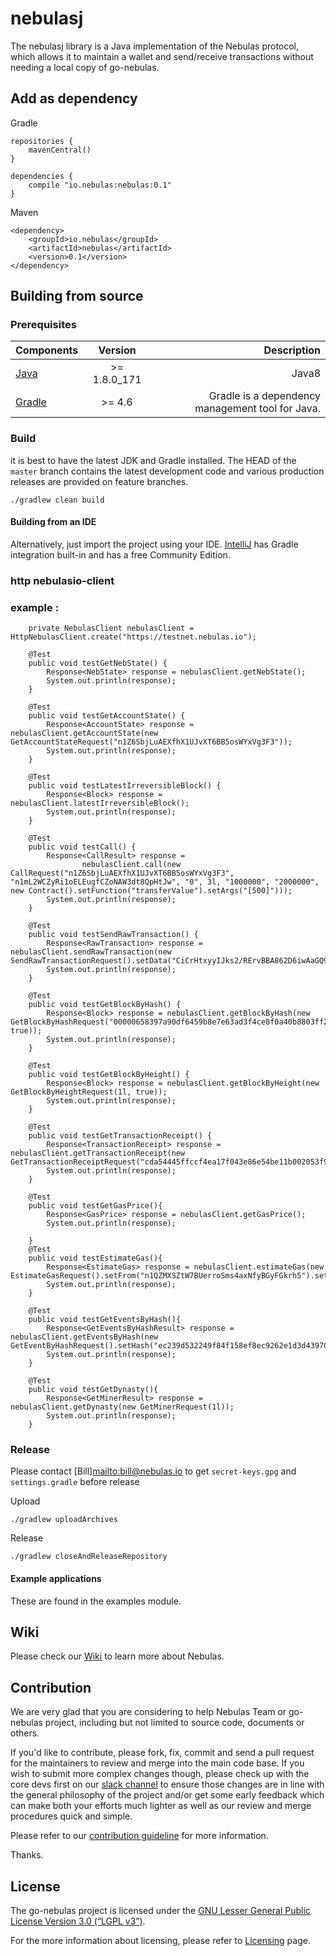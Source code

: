 # nebulasj

The nebulasj library is a Java implementation of the Nebulas protocol, which allows it to maintain a wallet and send/receive transactions without needing a local copy of go-nebulas.

## Add as dependency

Gradle

```
repositories {
    mavenCentral()
}

dependencies {
    compile "io.nebulas:nebulas:0.1"
}
```

Maven

```
<dependency>
    <groupId>io.nebulas</groupId>
    <artifactId>nebulas</artifactId>
    <version>0.1</version>
</dependency>
```

## Building from source

### Prerequisites

| Components | Version | Description |
|----------|:-------------:|-------------:|
|[Java](http://www.oracle.com/technetwork/java/javase/overview/java8-2100321.html) | >= 1.8.0_171| Java8 |
[Gradle](https://gradle.org/) | >= 4.6 | Gradle is a dependency management tool for Java. |


### Build

it is best to have the latest JDK and Gradle installed. The HEAD of the `master` branch contains the latest development code and various production releases are provided on feature branches.

```
./gradlew clean build
```

#### Building from an IDE

Alternatively, just import the project using your IDE. [IntelliJ](http://www.jetbrains.com/idea/download/) has Gradle integration built-in and has a free Community Edition.

### http nebulasio-client

### example : 

```
    private NebulasClient nebulasClient = HttpNebulasClient.create("https://testnet.nebulas.io");

    @Test
    public void testGetNebState() {
        Response<NebState> response = nebulasClient.getNebState();
        System.out.println(response);
    }

    @Test
    public void testGetAccountState() {
        Response<AccountState> response = nebulasClient.getAccountState(new GetAccountStateRequest("n1Z6SbjLuAEXfhX1UJvXT6BB5osWYxVg3F3"));
        System.out.println(response);
    }

    @Test
    public void testLatestIrreversibleBlock() {
        Response<Block> response = nebulasClient.latestIrreversibleBlock();
        System.out.println(response);
    }

    @Test
    public void testCall() {
        Response<CallResult> response =
                nebulasClient.call(new CallRequest("n1Z6SbjLuAEXfhX1UJvXT6BB5osWYxVg3F3", "n1mL2WCZyRi1oELEugfCZoNAW3dt8QpHtJw", "0", 3l, "1000000", "2000000", new Contract().setFunction("transferValue").setArgs("[500]")));
        System.out.println(response);
    }

    @Test
    public void testSendRawTransaction() {
        Response<RawTransaction> response = nebulasClient.sendRawTransaction(new SendRawTransactionRequest().setData("CiCrHtxyyIJks2/RErvBBA862D6iwAaGQ9OK1NisSGAuTBIYGiY1R9Fnx0z0uPkWbPokTeBIHFFKRaosGhgzPLPtjEF5cYRTgu3jz2egqWJwwF/i9wAiEAAAAAAAAAAADeC2s6dkAAAoAjDd/5jSBToICgZiaW5hcnlAZEoQAAAAAAAAAAAAAAAAAA9CQFIQAAAAAAAAAAAAAAAAAABOIFgBYkGLnnvGZEDSlocc202ZRWtUlbl2RHfGNdBY5eajFiHKThfgXIwGixh17LpnZGnYHlmfiGe2zqnFHdj7G8b2XIP2AQ=="));
        System.out.println(response);
    }

    @Test
    public void testGetBlockByHash() {
        Response<Block> response = nebulasClient.getBlockByHash(new GetBlockByHashRequest("00000658397a90df6459b8e7e63ad3f4ce8f0a40b8803ff2f29c611b2e0190b8", true));
        System.out.println(response);
    }

    @Test
    public void testGetBlockByHeight() {
        Response<Block> response = nebulasClient.getBlockByHeight(new GetBlockByHeightRequest(1l, true));
        System.out.println(response);
    }

    @Test
    public void testGetTransactionReceipt() {
        Response<TransactionReceipt> response = nebulasClient.getTransactionReceipt(new GetTransactionReceiptRequest("cda54445ffccf4ea17f043e86e54be11b002053f9edbe30ae1fbc0437c2b6a73"));
        System.out.println(response);
    }

    @Test
    public void testGetGasPrice(){
        Response<GasPrice> response = nebulasClient.getGasPrice();
        System.out.println(response);

    }
    @Test
    public void testEstimateGas(){
        Response<EstimateGas> response = nebulasClient.estimateGas(new EstimateGasRequest().setFrom("n1QZMXSZtW7BUerroSms4axNfyBGyFGkrh5").setTo("n1SAeQRVn33bamxN4ehWUT7JGdxipwn8b17").setValue("1000000000000000000").setNonce(1l).setGasPrice("1000000").setGasLimit("2000000"));
        System.out.println(response);
    }

    @Test
    public void testGetEventsByHash(){
        Response<GetEventsByHashResult> response = nebulasClient.getEventsByHash(new GetEventByHashRequest().setHash("ec239d532249f84f158ef8ec9262e1d3d439709ebf4dd5f7c1036b26c6fe8073"));
        System.out.println(response);
    }

    @Test
    public void testGetDynasty(){
        Response<GetMinerResult> response = nebulasClient.getDynasty(new GetMinerRequest(1l));
        System.out.println(response);
    }
```



### Release

Please contact [Bill]<mailto:bill@nebulas.io> to get `secret-keys.gpg` and `settings.gradle` before release

Upload

```
./gradlew uploadArchives
```

Release

```
./gradlew closeAndReleaseRepository
```

#### Example applications

These are found in the examples module.

## Wiki

Please check our [Wiki](https://github.com/nebulasio/wiki) to learn more about Nebulas.

## Contribution

We are very glad that you are considering to help Nebulas Team or go-nebulas project, including but not limited to source code, documents or others.

If you'd like to contribute, please fork, fix, commit and send a pull request for the maintainers to review and merge into the main code base. If you wish to submit more complex changes though, please check up with the core devs first on our [slack channel](http://nebulasio.herokuapp.com) to ensure those changes are in line with the general philosophy of the project and/or get some early feedback which can make both your efforts much lighter as well as our review and merge procedures quick and simple.

Please refer to our [contribution guideline](https://github.com/nebulasio/wiki/blob/master/contribute.md) for more information.

Thanks.

## License

The go-nebulas project is licensed under the [GNU Lesser General Public License Version 3.0 (“LGPL v3”)](https://www.gnu.org/licenses/lgpl-3.0.en.html).

For the more information about licensing, please refer to [Licensing](https://github.com/nebulasio/wiki/blob/master/licensing.md) page.
